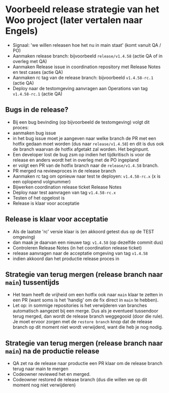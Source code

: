 # Voorbeeld release strategie van het Woo project (later vertalen naar Engels)

- Signaal: 'we willen releasen hoe het nu in main staat' (komt vanuit QA / PO)
- Aanmaken release branch: bijvoorbeeld `release/v1.4.58` (actie QA of in overleg met QA)
- Aanmaken Release issue in coordination repository met Release Notes en test cases (actie QA)
- Aanmaken rc tag van de release branch: bijvoorbeeld `v1.4.58-rc.1` (actie QA)
- Deploy naar de testomgeving aanvragen aan Operations van tag `v1.4.58-rc.1` (actie QA)

## Bugs in de release?

- Bij een bug bevinding (op bijvoorbeeld de testomgeving) volgt dit proces:
- aanmaken bug issue
- in het bug issue moet je aangeven naar welke branch de PR met een hotfix gedaan moet worden (dus naar `release/v1.4.58`) en dit is dus ook de branch waarvan de hotfix afgetakt zal worden. Het beginpunt.
- Een developer lost de bug zsm op indien het tijdkritisch is voor de release en anders wordt het in overleg met de PO ingepland
- er volgt een PR van de hotfix branch naar de `release/v1.4.58` branch.
- PR merged na reviewproces in de release branch
- Aanmaken rc tag om opnieuw naar test te deployen: `v1.4.58-rc.x` (x is een oplopend volgnummer)
- Bijwerken coordination release ticket Release Notes
- Deploy naar test aanvragen van tag `v1.4.58-rc.x`
- Testen of het opgelost is
- Release is klaar voor acceptatie

## Release is klaar voor acceptatie

- Als de laatste 'rc' versie klaar is (en akkoord getest dus op de TEST omgeving)
- dan maak je daarvan een nieuwe tag: `v1.4.58` (op dezelfde commit dus)
- Controleren Release Notes (in het coordination release ticket)
- release aanvragen naar de acceptatie omgeving van tag `v1.4.58`
- indien akkoord dan het productie release proces in

## Strategie van terug mergen (release branch naar `main`) tussentijds

- Het team heeft de vrijheid om een hotfix ook naar `main` klaar te zetten in een PR (want soms is het 'handig' om de fix direct in `main` te hebben).
- Let op: in sommige repositories is het verwijderen van branches automatisch aangezet bij een merge. Dus als je eventueel tussendoor terug merged, dan wordt de release branch weggegooid (door die rule). Je moet ervoor zorgen met de `restore branch` knop dat de release branch op dit moment niet wordt verwijderd, want die heb je nog nodig.

## Strategie van terug mergen (release branch naar `main`) na de productie release

- QA zet na de release naar productie een PR klaar om de release branch terug naar main te mergen
- Codeowner reviewed het en merged.
- Codeowner restored de release branch (dus die willen we op dit moment nog niet verwijderen)
